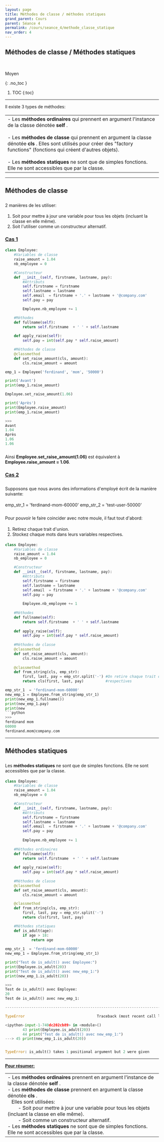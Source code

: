 ```yaml
---
layout: page
title: Méthodes de classe / méthodes statiques
grand_parent: Cours
parent: Séance 4
permalink: /cours/seance_4/methode_classe_statique
nav_order: 4
---
```


<link rel="stylesheet" href="/css/placement-label.css">
<link rel="shortcut icon" href="https://new-leaves.github.io/img/favicon/favicon.ico">


<div id="containerIntro">
<h2><b>Méthodes de classe / Méthodes statiques</b></h2> &nbsp; <p class="label label-yellow">Moyen</p>   
</div>

{: .no_toc }
1. TOC
{:toc}

---

<div style="margin-bottom:0.5cm">
Il existe 3 types de méthodes:
</div>

<table><tr><td>
- Les <b> méthodes ordinaires </b> qui prennent en argument l'instance de la classe dénotée <b> self </b>.
<br>
<br>
- Les <b> méthodes de classe </b> qui prennent en argument la classe dénotée <b> cls </b>. Elles sont utilisés pour créer des "factory functions" (fonctions qui créent d'autres objets).
<br>
<br>
- Les <b> méthodes statiques </b> ne sont que de simples fonctions. Elle ne sont accessibles que par la classe.
</td></tr></table>

---

## Méthodes de classe 

<div style="margin-top:0.7cm;margin-bottom:0.5cm">
2 manières de les utiliser:
</div>
<div style="margin-bottom:0.5cm">
<ol>
<li> Soit pour mettre à jour une variable pour tous les objets (incluant la classe en elle même).</li>
<li> Soit l'utiliser comme un constructeur alternatif.</li>
</ol>
</div>

### <u> Cas 1 </u>
<div style="margin-bottom:0.5cm">
</div>

```python
class Employee:
    #Variables de classe   
    raise_amount = 1.04
    nb_employee = 0

    #Constructeur
    def __init__(self, firstname, lastname, pay):
        #Attributs
        self.firstname = firstname
        self.lastname = lastname
        self.email  = firstname + '.' + lastname + '@company.com'
        self.pay = pay

        Employee.nb_employee += 1

    #Méthodes
    def fullname(self):
        return self.firstname  + ' ' + self.lastname
    
    def apply_raise(self):
        self.pay = int(self.pay * self.raise_amount) 

    #Méthodes de classe
    @classmethod
    def set_raise_amount(cls, amount):
        cls.raise_amount = amount

emp_1 = Employee('ferdinand', 'mom', '50000')

print('Avant')
print(emp_1.raise_amount)       

Employee.set_raise_amount(1.06)

print('Après')
print(Employee.raise_amount)
print(emp_1.raise_amount)
```
```python
>>>
Avant
1.04
Après
1.06
1.06
```

<div style="margin-top:0.7cm;margin-bottom:0.5cm">
Ainsi <b>Employee.set_raise_amount(1.06)</b> est équivalent à <b>Employee.raise_amount = 1.06</b>.
</div>

### <u> Cas 2</u>
<div style="margin-bottom:0.5cm">
</div>

<div style="margin-top:0.7cm;margin-bottom:0.5cm">
Supposons que nous avons des informations d'employé écrit de la manière suivante:
</div>
    emp_str_1  = 'ferdinand-mom-60000'
    emp_str_2  = 'test-user-50000'


<div style="margin-top:0.7cm;margin-bottom:0.5cm">
Pour pouvoir le faire coincider avec notre moule, il faut tout d'abord:
</div>

<div style="margin-bottom:0.5cm">
<ol>
<li>Retirez chaque trait d'union.</li>
<li>Stockez chaque mots dans leurs variables respectives.</li>
</ol>
</div>

```python
class Employee: 
    #Variables de classe
    raise_amount = 1.04
    nb_employee = 0

    #Constructeur
    def __init__(self, firstname, lastname, pay):
        #Attributs
        self.firstname = firstname
        self.lastname = lastname
        self.email  = firstname + '.' + lastname + '@company.com'
        self.pay = pay
        
        Employee.nb_employee += 1 
    
    #Méthodes
    def fullname(self):
        return self.firstname  + ' ' + self.lastname
    
    def apply_raise(self):
        self.pay = int(self.pay * self.raise_amount) 
    
    #Méthodes de classe
    @classmethod
    def set_raise_amount(cls, amount):
        cls.raise_amount = amount
    
    @classmethod
    def from_string(cls, emp_str):
        first, last, pay = emp_str.split('-') #On retire chaque trait d'union + On les stocke dans leurs variables 
        return cls(first, last, pay)          #respectives 

emp_str_1  = 'ferdinand-mom-60000'
new_emp_1 = Employee.from_string(emp_str_1)
print(new_emp_1.fullname())
print(new_emp_1.pay)
print(new
```python
>>>
ferdinand mom
60000
ferdinand.mom@company.com
```

---

## Méthodes statiques

<div style="margin-top:0.7cm;margin-bottom:0.5cm">
Les <b>méthodes statiques</b> ne sont que de simples fonctions. Elle ne sont accessibles que par la classe.
</div>

```python
class Employee:
    #Variables de classe
    raise_amount = 1.04
    nb_employee = 0

    #Constructeur
    def __init__(self, firstname, lastname, pay):
        #Attributs
        self.firstname = firstname
        self.lastname = lastname
        self.email  = firstname + '.' + lastname + '@company.com'
        self.pay = pay
        
        Employee.nb_employee += 1
        
    #Méthodes ordinaires
    def fullname(self):
        return self.firstname  + ' ' + self.lastname
    
    def apply_raise(self):
        self.pay = int(self.pay * self.raise_amount) 
    
    #Méthodes de classe
    @classmethod
    def set_raise_amount(cls, amount):
        cls.raise_amount = amount

    @classmethod
    def from_string(cls, emp_str):
        first, last, pay = emp_str.split('-')
        return cls(first, last, pay)

    #Méthodes statiques
    def is_adult(age):
        if age > 18:
            return age
        
emp_str_1  = 'ferdinand-mom-60000'
new_emp_1 = Employee.from_string(emp_str_1)

print("Test de is_adult() avec Employee:")
print(Employee.is_adult(20))
print("Test de is_adult() avec new_emp_1:")
print(new_emp_1.is_adult(20))
```
```python
>>>
Test de is_adult() avec Employee:
20
Test de is_adult() avec new_emp_1:

---------------------------------------------------------------------------

TypeError                                 Traceback (most recent call last)

<ipython-input-1-740dc202cb89> in <module>()
        43 print(Employee.is_adult(20))
        44 print("Test de is_adult() avec new_emp_1:")
---> 45 print(new_emp_1.is_adult(20))


TypeError: is_adult() takes 1 positional argument but 2 were given
```

---
**<u>Pour résumer:</u>**

<table><tr><td>
- Les <b> méthodes ordinaires </b> prennent en argument l'instance de la classe dénotée <b> self </b>.
<br>
- Les <b> méthodes de classe </b> prennent en argument la classe dénotée <b> cls </b>. <br>
&nbsp;&nbsp;&nbsp;Elles sont utilisées:
<br>
&nbsp;&nbsp;&nbsp;&nbsp;&nbsp;&nbsp;&nbsp;&nbsp;- Soit pour mettre à jour une variable pour tous les objets (incluant la classe en elle même).
<br>
&nbsp;&nbsp;&nbsp;&nbsp;&nbsp;&nbsp;&nbsp;&nbsp;- Soit comme un constructeur alternatif.
<br>
- Les <b> méthodes statiques </b> ne sont que de simples fonctions. Elle ne sont accessibles que par la classe.
</td></tr></table>

